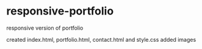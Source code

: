 # responsive-portfolio
responsive version of portfolio

created index.html, portfolio.html, contact.html and style.css
added images
